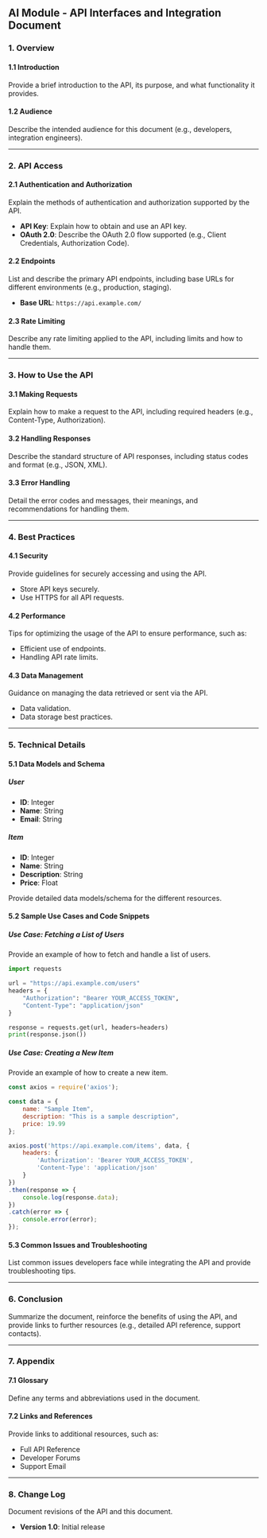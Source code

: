 
 
 
 
 

## AI Module - API Interfaces and Integration Document

### 1. Overview
#### 1.1 Introduction
Provide a brief introduction to the API, its purpose, and what functionality it provides. 

#### 1.2 Audience
Describe the intended audience for this document (e.g., developers, integration engineers).

---

### 2. API Access

#### 2.1 Authentication and Authorization
Explain the methods of authentication and authorization supported by the API.
- **API Key**: Explain how to obtain and use an API key.
- **OAuth 2.0**: Describe the OAuth 2.0 flow supported (e.g., Client Credentials, Authorization Code).

#### 2.2 Endpoints

List and describe the primary API endpoints, including base URLs for different environments (e.g., production, staging).
- **Base URL**: `https://api.example.com/`

#### 2.3 Rate Limiting
Describe any rate limiting applied to the API, including limits and how to handle them.

---

### 3. How to Use the API

#### 3.1 Making Requests
Explain how to make a request to the API, including required headers (e.g., Content-Type, Authorization).

#### 3.2 Handling Responses
Describe the standard structure of API responses, including status codes and format (e.g., JSON, XML).

#### 3.3 Error Handling
Detail the error codes and messages, their meanings, and recommendations for handling them.

---

### 4. Best Practices

#### 4.1 Security
Provide guidelines for securely accessing and using the API.
- Store API keys securely.
- Use HTTPS for all API requests.

#### 4.2 Performance
Tips for optimizing the usage of the API to ensure performance, such as:
- Efficient use of endpoints.
- Handling API rate limits.

#### 4.3 Data Management
Guidance on managing the data retrieved or sent via the API.
- Data validation.
- Data storage best practices.

---

### 5. Technical Details

#### 5.1 Data Models and Schema

##### User
- **ID**: Integer
- **Name**: String
- **Email**: String

##### Item
- **ID**: Integer
- **Name**: String
- **Description**: String
- **Price**: Float

Provide detailed data models/schema for the different resources.

#### 5.2 Sample Use Cases and Code Snippets

##### Use Case: Fetching a List of Users
Provide an example of how to fetch and handle a list of users.
```python
import requests

url = "https://api.example.com/users"
headers = {
    "Authorization": "Bearer YOUR_ACCESS_TOKEN",
    "Content-Type": "application/json"
}

response = requests.get(url, headers=headers)
print(response.json())
```

##### Use Case: Creating a New Item
Provide an example of how to create a new item.
```javascript
const axios = require('axios');

const data = {
    name: "Sample Item",
    description: "This is a sample description",
    price: 19.99
};

axios.post('https://api.example.com/items', data, {
    headers: {
        'Authorization': 'Bearer YOUR_ACCESS_TOKEN',
        'Content-Type': 'application/json'
    }
})
.then(response => {
    console.log(response.data);
})
.catch(error => {
    console.error(error);
});
```

#### 5.3 Common Issues and Troubleshooting
List common issues developers face while integrating the API and provide troubleshooting tips.

---

### 6. Conclusion

Summarize the document, reinforce the benefits of using the API, and provide links to further resources (e.g., detailed API reference, support contacts).

---

### 7. Appendix

#### 7.1 Glossary
Define any terms and abbreviations used in the document.

#### 7.2 Links and References
Provide links to additional resources, such as:
- Full API Reference
- Developer Forums
- Support Email

---

### 8. Change Log
Document revisions of the API and this document.
- **Version 1.0**: Initial release
